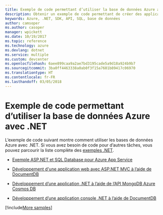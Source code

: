 ```yaml
---
title: Exemple de code permettant d’utiliser la base de données Azure avec .NET
description: Obtenir un exemple de code permettant de créer des applications à l’aide de bases de données Azure avec .NET
keywords: Azure, .NET, SDK, API, SQL, base de données
author: camsoper
ms.author: casoper
manager: wpickett
ms.date: 10/19/2017
ms.topic: reference
ms.technology: azure
ms.devlang: dotnet
ms.service: multiple
ms.custom: devcenter
ms.openlocfilehash: 6aee899caa9a2ae7bd3195cade5a9d18a924b9b7
ms.sourcegitcommit: 3ba0ff4463338a0ab0f3f15a7601b89417c06970
ms.translationtype: HT
ms.contentlocale: fr-FR
ms.lasthandoff: 03/05/2018
---
```

# <a name="sample-code-for-using-azure-databases-with-net"></a>Exemple de code permettant d’utiliser la base de données Azure avec .NET

L’exemple de code suivant montre comment utiliser les bases de données Azure avec .NET. Si vous avez besoin de code pour d’autres tâches, vous pouvez parcourir la liste complète des [exemples .NET](https://azure.microsoft.com/resources/samples/?term=dotnet).

- [Exemple ASP.NET et SQL Database pour Azure App Service](https://azure.microsoft.com/resources/samples/dotnet-sqldb-tutorial/)

- [Développement d'une application web avec ASP.NET MVC à l’aide de DocumentDB](https://azure.microsoft.com/resources/samples/documentdb-dotnet-todo-app/)

- [Développement d’une application .NET à l’aide de l’API MongoDB Azure Cosmos DB](https://azure.microsoft.com/resources/samples/azure-cosmos-db-mongodb-dotnet-getting-started/)

- [Développement d’une application console .NET à l’aide de DocumentDB](https://azure.microsoft.com/resources/samples/documentdb-dotnet-getting-started/)

[!include[More samples](includes/more-samples.md)]
